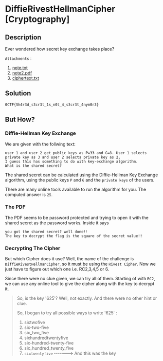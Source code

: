 # DiffieRivestHellmanCipher [Cryptography]

## Description

Ever wondered how secret key exchange takes place?

`Attachments` :

1. [note.txt](./img/note.txt)
1. [note2.pdf](./img/note2.pdf)
1. [ciphertext.txt](./img/ciphertext.txt)

## Solution

`0CTF{Sh4r3d_s3cr3t_1s_n0t_4_s3cr3t_4nym0r3}`

## But How?

### Diffie-Hellman Key Exchange

We are given with the follwing text:

```plaintext
user 1 and user 2 get public keys as P=33 and G=8. User 1 selects private key as 3 and user 2 selects private key as 2. 
I guess this has something to do with key-exchange algorithm. 
What is the shared secret?
```

The shared secret can be calculated using the Diffie-Hellman Key Exchange algorithm, using the public keys `P` and `G` and the `private keys` of the users.

There are many online tools available to run the algorithm for you. The computed answer is `25`.

### The PDF

The PDF seems to be password protected and trying to open it with the shared secret as the password works. Inside it says

```plaintext
you got the shared secret? well done!!
The key to decrypt the flag is the square of the secret value!!
```

### Decrypting The Cipher

But which Cipher does it use? Well, the name of the challenge is `DiffieRivestHellmanCipher`, so it must be using the `Rivest Cipher`. Now we just have to figure out which one i.e. RC2,3,4,5 or 6.

Since there were no clue given, we can try all of them. Starting of with `RC2`, we can use any online tool to give the cipher along with the key to decrypt it.

> So, is the key '625'? Well, not exactly. And there were no other hint or clue.
>
> So, I began to try all possible ways to write '625' :
>
> 1. sixtwofive
> 2. six-two-five
> 3. six_two_five
> 4. sixhundredtwentyfive
> 5. six-hundred-twenty-five
> 6. six_hundred_twenty_five
> 7. `sixtwentyfive` -------> And this was the key

